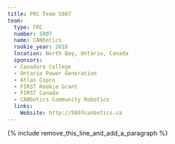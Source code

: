 ```yaml
---
title: FRC Team 5807
team:
  type: FRC
  number: 5807
  name: CANbotics
  rookie_year: 2016
  location: North Bay, Ontario, Canada
  sponsors:
  - Canadore College
  - Ontario Power Generation
  - Atlas Copco
  - FIRST Rookie Grant
  - FIRST Canada
  - CANbotics Community Robotics
  links:
    Website: http://5807canbotics.ca
---
```


{% include remove_this_line_and_add_a_paragraph %}